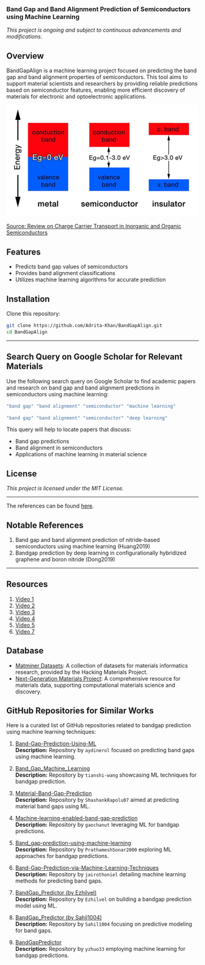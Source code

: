 
### Band Gap and Band Alignment Prediction of Semiconductors using Machine Learning

*This project is ongoing and subject to continuous advancements and modifications.*

## Overview
BandGapAlign is a machine learning project focused on predicting the band gap and band alignment properties of semiconductors. This tool aims to support material scientists and researchers by providing reliable predictions based on semiconductor features, enabling more efficient discovery of materials for electronic and optoelectronic applications.

![BandGap](Assets/BandGap.png)

[Source: Review on Charge Carrier Transport in Inorganic and Organic Semiconductors](https://www.researchgate.net/publication/374093083_Review_on_Charge_Carrier_Transport_in_Inorganic_and_Organic_Semiconductors/figures?lo=1&utm_source=google&utm_medium=organic)


## Features
- Predicts band gap values of semiconductors
- Provides band alignment classifications
- Utilizes machine learning algorithms for accurate prediction

## Installation

Clone this repository:
```bash
git clone https://github.com/Adrita-Khan/BandGapAlign.git
cd BandGapAlign
```
---

## Search Query on Google Scholar for Relevant Materials

Use the following search query on Google Scholar to find academic papers and research on band gap and band alignment predictions in semiconductors using machine learning:

```bash
"band gap" "band alignment" "semiconductor" "machine learning"
```

```bash
"band gap" "band alignment" "semiconductor" "deep learning"
```

This query will help to locate papers that discuss:

- Band gap predictions
- Band alignment in semiconductors
- Applications of machine learning in material science


## License

*This project is licensed under the MIT License.*

---

The references can be found [here](References.md).


## Notable References

1. Band gap and band alignment prediction of nitride-based semiconductors using machine learning (Huang2019)
2. Bandgap prediction by deep learning in configurationally hybridized graphene and boron nitride (Dong2019)

---


## Resources

1. [Video 1](https://www.youtube.com/watch?v=DxQbakJXHMU)
2. [Video 2](https://www.youtube.com/watch?v=dJRpjK1UyPI&t=192s)
3. [Video 3](https://www.youtube.com/watch?v=dU123Uc7HlI)
4. [Video 4](https://www.youtube.com/watch?v=qg3ju4nqqoQ)
5. [Video 5](https://www.youtube.com/watch?v=vVXD1Ds4Efk)
6. [Video 7](https://www.youtube.com/watch?v=JYz51Wq3yEo)

## Database

- [Matminer Datasets](https://hackingmaterials.lbl.gov/matminer/matminer.datasets.html): A collection of datasets for materials informatics research, provided by the Hacking Materials Project.
- [Next-Generation Materials Project](https://next-gen.materialsproject.org/): A comprehensive resource for materials data, supporting computational materials science and discovery.


## GitHub Repositories for Similar Works

Here is a curated list of GitHub repositories related to bandgap prediction using machine learning techniques:

1. [Band-Gap-Prediction-Using-ML](https://github.com/aydinerol/Band-Gap-Prediction-Using-ML)  
   **Description:** Repository by `aydinerol` focused on predicting band gaps using machine learning.

2. [Band_Gap_Machine_Learning](https://github.com/tianshi-wang/Band_Gap_Machine_Learning)  
   **Description:** Repository by `tianshi-wang` showcasing ML techniques for bandgap prediction.

3. [Material-Band-Gap-Prediction](https://github.com/ShashankRapolu07/Material-Band-Gap-Prediction)  
   **Description:** Repository by `ShashankRapolu07` aimed at predicting material band gaps using ML.

4. [Machine-learning-enabled-band-gap-prediction](https://github.com/gaochanut/Machine-learning-enabled-band-gap-prediction)  
   **Description:** Repository by `gaochanut` leveraging ML for bandgap predictions.

5. [Band_gap-prediction-using-machine-learning](https://github.com/PrathameshSonar2000/Band_gap-prediction-using-machine-learning)  
   **Description:** Repository by `PrathameshSonar2000` exploring ML approaches for bandgap predictions.

6. [Band-Gap-Prediction-via-Machine-Learning-Techniques](https://github.com/jairothoniel/Band-Gap-Prediction-via-Machine-Learning-Techniques)  
   **Description:** Repository by `jairothoniel` detailing machine learning methods for predicting band gaps.

7. [BandGap_Predictor (by Ezhilvel)](https://github.com/Ezhilvel/BandGap_Predictor)  
   **Description:** Repository by `Ezhilvel` on building a bandgap prediction model using ML.

8. [BandGap_Predictor (by Sahil1004)](https://github.com/Sahil1004/BandGap_Predictor)  
   **Description:** Repository by `Sahil1004` focusing on predictive modeling for band gaps.

9. [BandGapPredictor](https://github.com/yzhuo33/BandGapPredictor)  
   **Description:** Repository by `yzhuo33` employing machine learning for bandgap predictions.




